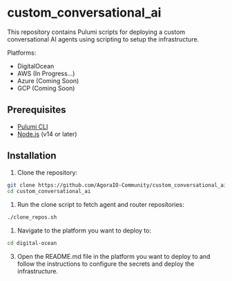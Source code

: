 # custom_conversational_ai

This repository contains Pulumi scripts for deploying a custom conversational AI agents using scripting to setup the infrastructure.

Platforms:

- DigitalOcean
- AWS (In Progress...)
- Azure (Coming Soon)
- GCP (Coming Soon)

## Prerequisites

- [Pulumi CLI](https://www.pulumi.com/docs/get-started/install/)
- [Node.js](https://nodejs.org/) (v14 or later)

## Installation

1. Clone the repository:

```bash
git clone https://github.com/AgoraIO-Community/custom_conversational_ai
cd custom_conversational_ai
```

1. Run the clone script to fetch agent and router repositories:

```bash
./clone_repos.sh
```

1. Navigate to the platform you want to deploy to:

```bash
cd digital-ocean
```

3. Open the README.md file in the platform you want to deploy to and follow the instructions to configure the secrets and deploy the infrastructure.
